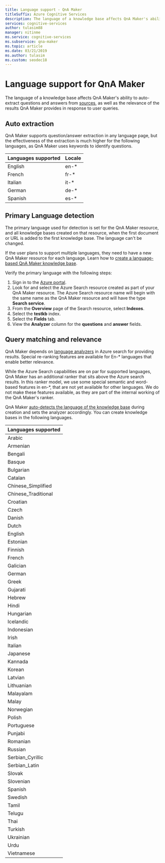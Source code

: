```yaml
---
title: Language support - QnA Maker
titleSuffix: Azure Cognitive Services
description: The language of a knowledge base affects QnA Maker's ability to auto-extract questions and answers from sources, as well as the relevance of the results QnA Maker provides in response to user queries. A list of culture, natural languages supported by QnA Maker for your knowledge base. Do not mix languages in the same knowledge base.
services: cognitive-services
author: tulasim88
manager: nitinme
ms.service: cognitive-services
ms.subservice: qna-maker
ms.topic: article
ms.date: 03/21/2019
ms.author: tulasim
ms.custom: seodec18
---
```

# Language support for QnA Maker

The language of a knowledge base affects QnA Maker's ability to auto-extract questions and answers from [sources](../Concepts/data-sources-supported.md), as well as the relevance of the results QnA Maker provides in response to user queries.

## Auto extraction
QnA Maker supports question/answer extraction in any language page, but the effectiveness of the extraction is much higher for the following languages, as QnA Maker uses keywords to identify questions.

|Languages supported| Locale|
|-----|----|
|English|en-*|
|French|fr-*|
|Italian|it-*|
|German|de-*|
|Spanish|es-*|

## Primary Language detection

The primary language used for detection is set for the QnA Maker resource, and all knowledge bases created on that resource, when the first document or URL is added to the first knowledge base. The language can't be changed. 

If the user plans to support multiple languages, they need to have a new QnA Maker resource for each language. Learn how to [create a language-based QnA Maker knowledge base](/how-to/language-knowledge-base.md).  

Verify the primary language with the following steps:

1. Sign in to the [Azure portal](http://portal.azure.com).  
1. Look for and select the Azure Search resource created as part of your QnA Maker resource. The Azure Search resource name will begin with the same name as the QnA Maker resource and will have the type **Search service**. 
1. From the **Overview** page of the Search resource, select **Indexes**. 
1. Select the **testkb** index.
1. Select the **Fields** tab. 
1. View the **Analyzer** column for the **questions** and **answer** fields. 


## Query matching and relevance
QnA Maker depends on [language analyzers](https://docs.microsoft.com/rest/api/searchservice/language-support) in Azure search for providing results. Special re-ranking features are available for En-* languages that enable better relevance.

While the Azure Search capabilities are on par for supported languages, QnA Maker has an additional ranker that sits above the Azure search results. In this ranker model, we use some special semantic and word-based features in en-*, that are not yet available for other languages. We do not make these features available, as they are part of the internal working of the QnA Maker's ranker. 

QnA Maker [auto-detects the language of the knowledge base](#primary-language-detection) during creation and sets the analyzer accordingly. You can create knowledge bases in the following languages. 

|Languages supported|
|-----|
|Arabic|
|Armenian|
Bengali|
|Basque|
|Bulgarian|
|Catalan|
|Chinese_Simplified|
|Chinese_Traditional|
|Croatian|
|Czech|
|Danish|
|Dutch|
|English|
|Estonian|
|Finnish|
|French|
|Galician|
|German|
|Greek|
|Gujarati|
|Hebrew|
|Hindi|
|Hungarian|
|Icelandic|
|Indonesian|
|Irish|
|Italian|
|Japanese|
|Kannada|
|Korean|
|Latvian|
|Lithuanian|
|Malayalam|
|Malay|
|Norwegian|
|Polish|
|Portuguese|
|Punjabi|
|Romanian|
|Russian|
|Serbian_Cyrillic|
|Serbian_Latin|
|Slovak|
|Slovenian|
|Spanish|
|Swedish|
|Tamil|
|Telugu|
|Thai|
|Turkish|
|Ukrainian|
|Urdu|
|Vietnamese|
